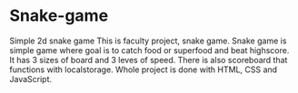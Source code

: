 # Snake-game
Simple 2d snake game
This is faculty project, snake game. Snake game is simple game where goal is to catch food or superfood and beat highscore. It has 3 sizes of board and 3 leves of speed. There is also scoreboard that functions with localstorage. Whole project is done with HTML, CSS and JavaScript.
